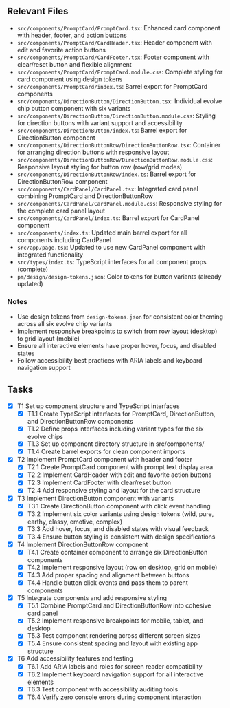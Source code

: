 ## Relevant Files

- `src/components/PromptCard/PromptCard.tsx`: Enhanced card component with header, footer, and action buttons
- `src/components/PromptCard/CardHeader.tsx`: Header component with edit and favorite action buttons
- `src/components/PromptCard/CardFooter.tsx`: Footer component with clear/reset button and flexible alignment
- `src/components/PromptCard/PromptCard.module.css`: Complete styling for card component using design tokens
- `src/components/PromptCard/index.ts`: Barrel export for PromptCard components
- `src/components/DirectionButton/DirectionButton.tsx`: Individual evolve chip button component with six variants
- `src/components/DirectionButton/DirectionButton.module.css`: Styling for direction buttons with variant support and accessibility
- `src/components/DirectionButton/index.ts`: Barrel export for DirectionButton component
- `src/components/DirectionButtonRow/DirectionButtonRow.tsx`: Container for arranging direction buttons with responsive layout
- `src/components/DirectionButtonRow/DirectionButtonRow.module.css`: Responsive layout styling for button row (row/grid modes)
- `src/components/DirectionButtonRow/index.ts`: Barrel export for DirectionButtonRow component
- `src/components/CardPanel/CardPanel.tsx`: Integrated card panel combining PromptCard and DirectionButtonRow
- `src/components/CardPanel/CardPanel.module.css`: Responsive styling for the complete card panel layout
- `src/components/CardPanel/index.ts`: Barrel export for CardPanel component
- `src/components/index.ts`: Updated main barrel export for all components including CardPanel
- `src/app/page.tsx`: Updated to use new CardPanel component with integrated functionality
- `src/types/index.ts`: TypeScript interfaces for all component props (complete)
- `pm/design/design-tokens.json`: Color tokens for button variants (already updated)

### Notes

- Use design tokens from `design-tokens.json` for consistent color theming across all six evolve chip variants
- Implement responsive breakpoints to switch from row layout (desktop) to grid layout (mobile)
- Ensure all interactive elements have proper hover, focus, and disabled states
- Follow accessibility best practices with ARIA labels and keyboard navigation support

## Tasks

- [x] T1 Set up component structure and TypeScript interfaces
  - [x] T1.1 Create TypeScript interfaces for PromptCard, DirectionButton, and DirectionButtonRow components
  - [x] T1.2 Define props interfaces including variant types for the six evolve chips
  - [x] T1.3 Set up component directory structure in src/components/
  - [x] T1.4 Create barrel exports for clean component imports

- [x] T2 Implement PromptCard component with header and footer
  - [x] T2.1 Create PromptCard component with prompt text display area
  - [x] T2.2 Implement CardHeader with edit and favorite action buttons
  - [x] T2.3 Implement CardFooter with clear/reset button
  - [x] T2.4 Add responsive styling and layout for the card structure

- [x] T3 Implement DirectionButton component with variants
  - [x] T3.1 Create DirectionButton component with click event handling
  - [x] T3.2 Implement six color variants using design tokens (wild, pure, earthy, classy, emotive, complex)
  - [x] T3.3 Add hover, focus, and disabled states with visual feedback
  - [x] T3.4 Ensure button styling is consistent with design specifications

- [x] T4 Implement DirectionButtonRow component
  - [x] T4.1 Create container component to arrange six DirectionButton components
  - [x] T4.2 Implement responsive layout (row on desktop, grid on mobile)
  - [x] T4.3 Add proper spacing and alignment between buttons
  - [x] T4.4 Handle button click events and pass them to parent components

- [x] T5 Integrate components and add responsive styling
  - [x] T5.1 Combine PromptCard and DirectionButtonRow into cohesive card panel
  - [x] T5.2 Implement responsive breakpoints for mobile, tablet, and desktop
  - [x] T5.3 Test component rendering across different screen sizes
  - [x] T5.4 Ensure consistent spacing and layout with existing app structure

- [x] T6 Add accessibility features and testing
  - [x] T6.1 Add ARIA labels and roles for screen reader compatibility
  - [x] T6.2 Implement keyboard navigation support for all interactive elements
  - [x] T6.3 Test component with accessibility auditing tools
  - [x] T6.4 Verify zero console errors during component interaction